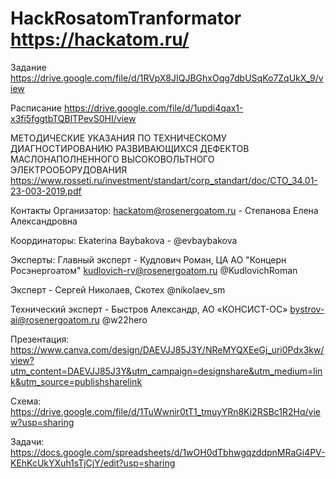 # HackRosatomTranformator https://hackatom.ru/

Задание 
https://drive.google.com/file/d/1RVpX8JIQJBGhxOqg7dbUSqKo7ZqUkX_9/view

Расписание
https://drive.google.com/file/d/1updi4qax1-x3fi5fggtbTQBlTPevS0HI/view

МЕТОДИЧЕСКИЕ УКАЗАНИЯ ПО ТЕХНИЧЕСКОМУ ДИАГНОСТИРОВАНИЮ РАЗВИВАЮЩИХСЯ ДЕФЕКТОВ МАСЛОНАПОЛНЕННОГО ВЫСОКОВОЛЬТНОГО ЭЛЕКТРООБОРУДОВАНИЯ
https://www.rosseti.ru/investment/standart/corp_standart/doc/CTO_34.01-23-003-2019.pdf

Контакты
Организатор: hackatom@rosenergoatom.ru - Степанова Елена Александровна

Координаторы:
Ekaterina Baybakova - @evbaybakova

Эксперты:
Главный эксперт - Кудлович Роман, ЦА АО "Концерн Росэнергоатом" kudlovich-rv@rosenergoatom.ru @KudlovichRoman

Эксперт - Сергей Николаев, Скотех @nikolaev_sm

Технический эксперт - Быстров Александр, АО «КОНСИСТ-ОС» bystrov-ai@rosenergoatom.ru @w22hero

Презентация: https://www.canva.com/design/DAEVJJ85J3Y/NReMYQXEeGj_uri0Pdx3kw/view?utm_content=DAEVJJ85J3Y&utm_campaign=designshare&utm_medium=link&utm_source=publishsharelink

Схема: https://drive.google.com/file/d/1TuWwnir0tT1_tmuyYRn8Ki2RSBc1R2Hq/view?usp=sharing

Задачи: https://docs.google.com/spreadsheets/d/1wOH0dTbhwgqzddpnMRaGi4PV-KEhKcUkYXuh1sTjCjY/edit?usp=sharing
